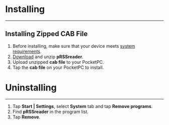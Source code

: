 # Installing #

---


## Installing Zipped CAB File ##

  1. Before installing, make sure that your device meets [system requirements](SystemRequirements.md).
  1. [Download](http://code.google.com/p/prssr/downloads/list) and unzip **pRSSreader**.
  1. Upload unzipped **cab file** to your PocketPC.
  1. Tap the **cab file** on your PocketPC to install.


# Uninstalling #

---


  1. Tap **Start | Settings**, select **System** tab and tap **Remove programs**.
  1. Find **pRSSreader** in the program list.
  1. Tap **Remove**.